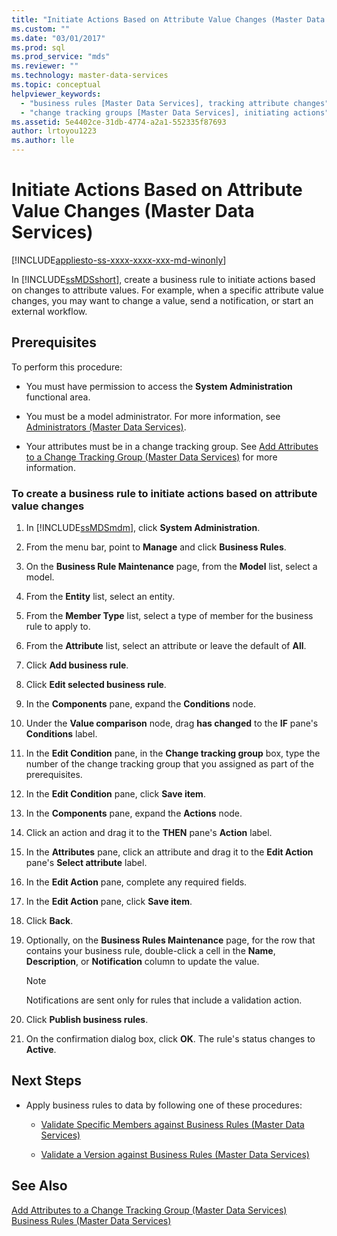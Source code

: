 ```yaml
---
title: "Initiate Actions Based on Attribute Value Changes (Master Data Services) | Microsoft Docs"
ms.custom: ""
ms.date: "03/01/2017"
ms.prod: sql
ms.prod_service: "mds"
ms.reviewer: ""
ms.technology: master-data-services
ms.topic: conceptual
helpviewer_keywords: 
  - "business rules [Master Data Services], tracking attribute changes"
  - "change tracking groups [Master Data Services], initiating actions"
ms.assetid: 5e4402ce-31db-4774-a2a1-552335f87693
author: lrtoyou1223
ms.author: lle
---
```

# Initiate Actions Based on Attribute Value Changes (Master Data Services)

[!INCLUDE[appliesto-ss-xxxx-xxxx-xxx-md-winonly](../includes/appliesto-ss-xxxx-xxxx-xxx-md-winonly.md)]

  In [!INCLUDE[ssMDSshort](../includes/ssmdsshort-md.md)], create a business rule to initiate actions based on changes to attribute values. For example, when a specific attribute value changes, you may want to change a value, send a notification, or start an external workflow.  
  
## Prerequisites  
 To perform this procedure:  
  
-   You must have permission to access the **System Administration** functional area.  
  
-   You must be a model administrator. For more information, see [Administrators &#40;Master Data Services&#41;](../master-data-services/administrators-master-data-services.md).  
  
-   Your attributes must be in a change tracking group. See [Add Attributes to a Change Tracking Group &#40;Master Data Services&#41;](../master-data-services/add-attributes-to-a-change-tracking-group-master-data-services.md) for more information.  
  
### To create a business rule to initiate actions based on attribute value changes  
  
1.  In [!INCLUDE[ssMDSmdm](../includes/ssmdsmdm-md.md)], click **System Administration**.  
  
2.  From the menu bar, point to **Manage** and click **Business Rules**.  
  
3.  On the **Business Rule Maintenance** page, from the **Model** list, select a model.  
  
4.  From the **Entity** list, select an entity.  
  
5.  From the **Member Type** list, select a type of member for the business rule to apply to.  
  
6.  From the **Attribute** list, select an attribute or leave the default of **All**.  
  
7.  Click **Add business rule**.  
  
8.  Click **Edit selected business rule**.  
  
9. In the **Components** pane, expand the **Conditions** node.  
  
10. Under the **Value comparison** node, drag **has changed** to the **IF** pane's **Conditions** label.  
  
11. In the **Edit Condition** pane, in the **Change tracking group** box, type the number of the change tracking group that you assigned as part of the prerequisites.  
  
12. In the **Edit Condition** pane, click **Save item**.  
  
13. In the **Components** pane, expand the **Actions** node.  
  
14. Click an action and drag it to the **THEN** pane's **Action** label.  
  
15. In the **Attributes** pane, click an attribute and drag it to the **Edit Action** pane's **Select attribute** label.  
  
16. In the **Edit Action** pane, complete any required fields.  
  
17. In the **Edit Action** pane, click **Save item**.  
  
18. Click **Back**.  
  
19. Optionally, on the **Business Rules Maintenance** page, for the row that contains your business rule, double-click a cell in the **Name**, **Description**, or **Notification** column to update the value.  
  
    > [!NOTE]  
    >  Notifications are sent only for rules that include a validation action.  
  
20. Click **Publish business rules**.  
  
21. On the confirmation dialog box, click **OK**. The rule's status changes to **Active**.  
  
## Next Steps  
  
-   Apply business rules to data by following one of these procedures:  
  
    -   [Validate Specific Members against Business Rules &#40;Master Data Services&#41;](../master-data-services/validate-specific-members-against-business-rules-master-data-services.md)  
  
    -   [Validate a Version against Business Rules &#40;Master Data Services&#41;](../master-data-services/validate-a-version-against-business-rules-master-data-services.md)  
  
## See Also  
 [Add Attributes to a Change Tracking Group &#40;Master Data Services&#41;](../master-data-services/add-attributes-to-a-change-tracking-group-master-data-services.md)   
 [Business Rules &#40;Master Data Services&#41;](../master-data-services/business-rules-master-data-services.md)  
  
  
